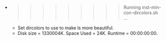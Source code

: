 * >>>>>>>>> Running inst-min-con-dircolors.sh ...
  * Set dircolors to use  to make ls more beautiful.
  * Disk size = 1330004K. Space Used = 24K. Runtime = 00:00:00:00.
